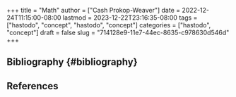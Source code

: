 +++
title = "Math"
author = ["Cash Prokop-Weaver"]
date = 2022-12-24T11:15:00-08:00
lastmod = 2023-12-22T23:16:35-08:00
tags = ["hastodo", "concept", "hastodo", "concept"]
categories = ["hastodo", "concept"]
draft = false
slug = "714128e9-11e7-44ec-8635-c978630d546d"
+++

## Bibliography {#bibliography}

## References

<style>.csl-entry{text-indent: -1.5em; margin-left: 1.5em;}</style><div class="csl-bib-body">
</div>

